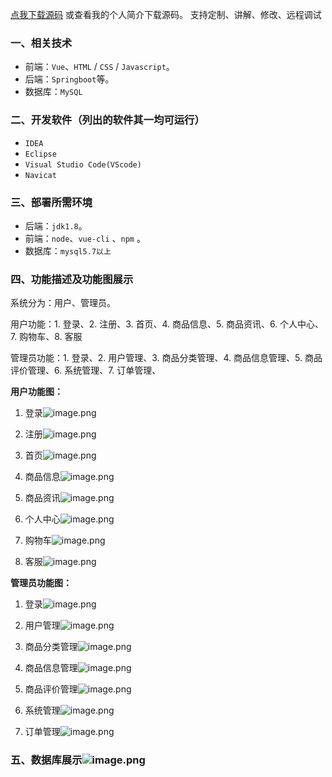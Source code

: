 [点我下载源码](https://www.oneprosol.com/detail/d9d6a135670f424b80c6856321ad7770)
或查看我的个人简介下载源码。
支持定制、讲解、修改、远程调试
### 一、相关技术
- 前端：`Vue`、`HTML` / `CSS` / `Javascript`。
- 后端：`Springboot`等。
- 数据库：`MySQL`

### 二、开发软件（列出的软件其一均可运行）
- `IDEA`
- `Eclipse`
- `Visual Studio Code(VScode)`
- `Navicat`
### 三、部署所需环境

- 后端：`jdk1.8`。
- 前端：`node`、`vue-cli` 、`npm`  。
- 数据库：`mysql5.7以上`

### 四、功能描述及功能图展示
系统分为：用户、管理员。

用户功能：1. 登录、2. 注册、3. 首页、4. 商品信息、5. 商品资讯、6. 个人中心、7. 购物车、8. 客服

管理员功能：1. 登录、2. 用户管理、3. 商品分类管理、4. 商品信息管理、5. 商品评价管理、6. 系统管理、7. 订单管理、

**用户功能图：**
1. 登录![image.png](https://pic.picprosol.com/user_upload/c01022ce6584417ca74259d62eeeaa0b/2025-01-06%2021:56:39_image.png)

2. 注册![image.png](https://pic.picprosol.com/user_upload/c01022ce6584417ca74259d62eeeaa0b/2025-01-06%2021:57:13_image.png)

3. 首页![image.png](https://pic.picprosol.com/user_upload/c01022ce6584417ca74259d62eeeaa0b/2025-01-06%2022:26:10_image.png)

4. 商品信息![image.png](https://pic.picprosol.com/user_upload/c01022ce6584417ca74259d62eeeaa0b/2025-01-06%2022:00:25_image.png)

5. 商品资讯![image.png](https://pic.picprosol.com/user_upload/c01022ce6584417ca74259d62eeeaa0b/2025-01-06%2022:00:13_image.png)

6. 个人中心![image.png](https://pic.picprosol.com/user_upload/c01022ce6584417ca74259d62eeeaa0b/2025-01-06%2022:00:42_image.png)

7. 购物车![image.png](https://pic.picprosol.com/user_upload/c01022ce6584417ca74259d62eeeaa0b/2025-01-06%2022:01:38_image.png)

8. 客服![image.png](https://pic.picprosol.com/user_upload/c01022ce6584417ca74259d62eeeaa0b/2025-01-06%2022:01:19_image.png)


**管理员功能图：**
1. 登录![image.png](https://pic.picprosol.com/user_upload/c01022ce6584417ca74259d62eeeaa0b/2025-01-06%2021:55:53_image.png)

2. 用户管理![image.png](https://pic.picprosol.com/user_upload/c01022ce6584417ca74259d62eeeaa0b/2025-01-06%2021:50:05_image.png)

3. 商品分类管理![image.png](https://pic.picprosol.com/user_upload/c01022ce6584417ca74259d62eeeaa0b/2025-01-06%2021:50:21_image.png)

4. 商品信息管理![image.png](https://pic.picprosol.com/user_upload/c01022ce6584417ca74259d62eeeaa0b/2025-01-06%2021:53:56_image.png)

5. 商品评价管理![image.png](https://pic.picprosol.com/user_upload/c01022ce6584417ca74259d62eeeaa0b/2025-01-06%2021:54:13_image.png)
6. 系统管理![image.png](https://pic.picprosol.com/user_upload/c01022ce6584417ca74259d62eeeaa0b/2025-01-06%2021:55:18_image.png)
7. 订单管理![image.png](https://pic.picprosol.com/user_upload/c01022ce6584417ca74259d62eeeaa0b/2025-01-06%2021:55:33_image.png)

### 五、数据库展示![image.png](https://pic.picprosol.com/user_upload/c01022ce6584417ca74259d62eeeaa0b/2025-01-06%2022:28:07_image.png)

